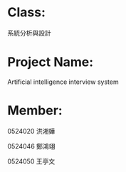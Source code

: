 # Class:
系統分析與設計
# Project Name:
Artificial intelligence interview system
# Member:
0524020 洪湘嬅 

0524046 鄭鴻翊 

0524050 王亭文
